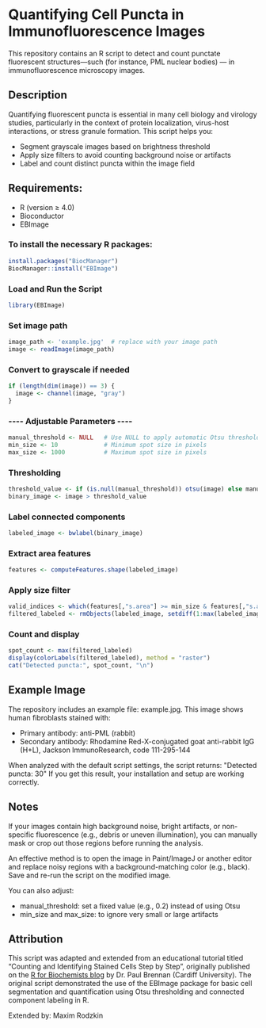 # Quantifying Cell Puncta in Immunofluorescence Images

This repository contains an R script to detect and count punctate fluorescent structures—such (for instance, PML nuclear bodies) — in immunofluorescence microscopy images. 

## Description

Quantifying fluorescent puncta is essential in many cell biology and virology studies, particularly in the context of protein localization, virus-host interactions, or stress granule formation. This script helps you:
- Segment grayscale images based on brightness threshold
- Apply size filters to avoid counting background noise or artifacts
- Label and count distinct puncta within the image field

## Requirements:

- R (version ≥ 4.0)
- Bioconductor
- EBImage

### To install the necessary R packages:

```R
install.packages("BiocManager")
BiocManager::install("EBImage")
```

### Load and Run the Script

```R
library(EBImage)
```

### Set image path


```R
image_path <- 'example.jpg'  # replace with your image path
image <- readImage(image_path)
```

### Convert to grayscale if needed

```R
if (length(dim(image)) == 3) {
  image <- channel(image, "gray")
}
```

### ---- Adjustable Parameters ----


```R
manual_threshold <- NULL   # Use NULL to apply automatic Otsu thresholding
min_size <- 10             # Minimum spot size in pixels
max_size <- 1000           # Maximum spot size in pixels
```

### Thresholding


```R
threshold_value <- if (is.null(manual_threshold)) otsu(image) else manual_threshold
binary_image <- image > threshold_value
```

### Label connected components

```R
labeled_image <- bwlabel(binary_image)
```

### Extract area features

```R
features <- computeFeatures.shape(labeled_image)
```

### Apply size filter

```R
valid_indices <- which(features[,"s.area"] >= min_size & features[,"s.area"] <= max_size)
filtered_labeled <- rmObjects(labeled_image, setdiff(1:max(labeled_image), valid_indices))
```

### Count and display

```R
spot_count <- max(filtered_labeled)
display(colorLabels(filtered_labeled), method = "raster")
cat("Detected puncta:", spot_count, "\n")
```

## Example Image

The repository includes an example file: example.jpg. This image shows human fibroblasts stained with:
- Primary antibody: anti-PML (rabbit)
- Secondary antibody: Rhodamine Red-X-conjugated goat anti-rabbit IgG (H+L), Jackson ImmunoResearch, code 111-295-144

When analyzed with the default script settings, the script returns: "Detected puncta: 30"
If you get this result, your installation and setup are working correctly.

## Notes

If your images contain high background noise, bright artifacts, or non-specific fluorescence (e.g., debris or uneven illumination), you can manually mask or crop out those regions before running the analysis.

An effective method is to open the image in Paint/ImageJ or another editor and replace noisy regions with a background-matching color (e.g., black). Save and re-run the script on the modified image.

You can also adjust:
- manual_threshold: set a fixed value (e.g., 0.2) instead of using Otsu
- min_size and max_size: to ignore very small or large artifacts

## Attribution

This script was adapted and extended from an educational tutorial titled “Counting and Identifying Stained Cells Step by Step”, originally published on the [R for Biochemists blog](https://rforbiochemists.blogspot.com/2016/05/counting-and-identifying-stained-cells.html) by Dr. Paul Brennan (Cardiff University). The original script demonstrated the use of the EBImage package for basic cell segmentation and quantification using Otsu thresholding and connected component labeling in R.

Extended by: Maxim Rodzkin